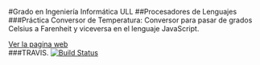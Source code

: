 #Grado en Ingeniería Informática ULL
##Procesadores de Lenguajes
###Práctica Conversor de Temperatura:
Conversor para pasar de grados Celsius a Farenheit y viceversa en el lenguaje JavaScript.

<a href="http://alu0100315462.github.io/pl-conversor-temperatura/">Ver la pagina web</a>
<br>
###TRAVIS.
<a href='https://travis-ci.org/alu0100315462/pl-conversor-temperatura'>
<img src='https://travis-ci.org/alu0100315462/pl-conversor-temperatura.svg?branch=gh-pages' alt='Build Status' /></a>